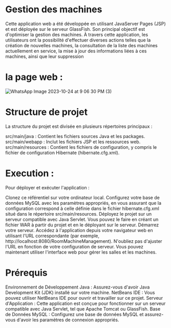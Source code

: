 # Gestion des machines 
Cette application web a été développée en utilisant JavaServer Pages (JSP) et est déployée sur le serveur GlassFish.
Son principal objectif est d'optimiser la gestion des machines. À travers cette application, les utilisateurs ont
la possibilité d'effectuer diverses actions telles que la création de nouvelles machines, la consultation de la liste
des machines actuellement en service, la mise à jour des informations liées à ces machines, ainsi que leur suppression
# la page web :
![WhatsApp Image 2023-10-24 at 9 06 30 PM (3)](https://github.com/MeryemRACHYQ/TPjsp/assets/147452254/df525e3a-f95a-4967-b1c2-6ceda33d3651)

# Structure de projet
La structure du projet est divisée en plusieurs répertoires principaux :

src/main/java : Contient les fichiers sources Java et les packages.
src/main/webapp : Inclut les fichiers JSP et les ressources web.
src/main/resources : Contient les fichiers de configuration, y compris le fichier de configuration Hibernate (hibernate.cfg.xml).
# Execution :
Pour déployer et exécuter l'application :

Clonez ce référentiel sur votre ordinateur local.
Configurez votre base de données MySQL avec les paramètres appropriés, en vous assurant que la configuration correspond à celle définie dans le fichier hibernate.cfg.xml situé dans le répertoire src/main/resources.
Déployez le projet sur un serveur compatible avec Java Servlet. Vous pouvez le faire en créant un fichier WAR à partir du projet et en le déployant sur le serveur.
Démarrez votre serveur.
Accédez à l'application depuis votre navigateur web en utilisant l'URL correspondante (par exemple, http://localhost:8080/RoomMachineManagement). N'oubliez pas d'ajuster l'URL en fonction de votre configuration de serveur.
Vous pouvez maintenant utiliser l'interface web pour gérer les salles et les machines.
# Prérequis
Environnement de Développement Java : Assurez-vous d'avoir Java Development Kit (JDK) installé sur votre machine.
NetBeans IDE : Vous pouvez utiliser NetBeans IDE pour ouvrir et travailler sur ce projet.
Serveur d'Application : Cette application est conçue pour fonctionner sur un serveur compatible avec Java Servlet, tel que Apache Tomcat ou GlassFish.
Base de Données MySQL : Configurez une base de données MySQL et assurez-vous d'avoir les paramètres de connexion appropriés.
